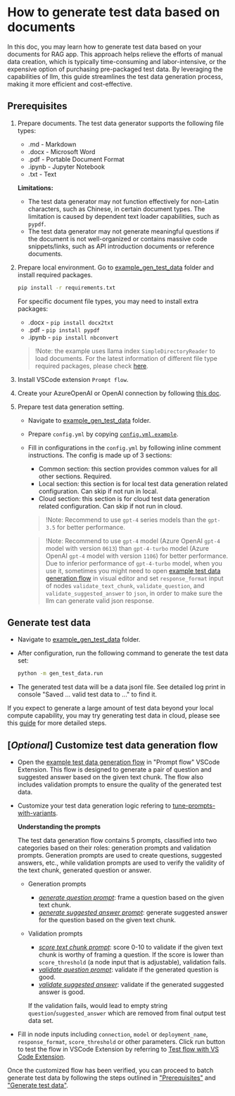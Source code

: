 # How to generate test data based on documents
In this doc, you may learn how to generate test data based on your documents for RAG app.
This approach helps relieve the efforts of manual data creation, which is typically time-consuming and labor-intensive, or the expensive option of purchasing pre-packaged test data.
By leveraging the capabilities of llm, this guide streamlines the test data generation process, making it more efficient and cost-effective.


## Prerequisites

1. Prepare documents. The test data generator supports the following file types:
    - .md - Markdown
    - .docx - Microsoft Word
    - .pdf - Portable Document Format
    - .ipynb - Jupyter Notebook
    - .txt - Text

    **Limitations:**

    - The test data generator may not function effectively for non-Latin characters, such as Chinese, in certain document types. The limitation is caused by dependent text loader capabilities, such as `pypdf`.
    - The test data generator may not generate meaningful questions if the document is not well-organized or contains massive code snippets/links, such as API introduction documents or reference documents.

2. Prepare local environment. Go to [example_gen_test_data](https://github.com/microsoft/promptflow/blob/53a685dbff920e891ef61cacb5f2f19e761ee809/examples/gen_test_data) folder and install required packages.

    ```bash
    pip install -r requirements.txt
    ```
  
    For specific document file types, you may need to install extra packages:
      - .docx - `pip install docx2txt`
      - .pdf - `pip install pypdf`
      - .ipynb - `pip install nbconvert`
      > !Note: the example uses llama index `SimpleDirectoryReader` to load documents. For the latest information of different file type required packages, please check [here](https://docs.llamaindex.ai/en/stable/examples/data_connectors/simple_directory_reader.html).

3. Install VSCode extension `Prompt flow`.

4. Create your AzureOpenAI or OpenAI connection by following [this doc](https://microsoft.github.io/promptflow/how-to-guides/manage-connections.html#create-a-connection).

5. Prepare test data generation setting.
    - Navigate to [example_gen_test_data](https://github.com/microsoft/promptflow/blob/53a685dbff920e891ef61cacb5f2f19e761ee809/examples/gen_test_data) folder.
    - Prepare `config.yml` by copying [`config.yml.example`](https://github.com/microsoft/promptflow/blob/53a685dbff920e891ef61cacb5f2f19e761ee809/examples/gen_test_data/config.yml.example).
    - Fill in configurations in the `config.yml` by following inline comment instructions. The config is made up of 3 sections: 
      - Common section: this section provides common values for all other sections. Required.
      - Local section: this section is for local test data generation related configuration. Can skip if not run in local.
      - Cloud section: this section is for cloud test data generation related configuration. Can skip if not run in cloud.

      > !Note: Recommend to use `gpt-4` series models than the `gpt-3.5` for better performance.

      > !Note: Recommend to use `gpt-4` model (Azure OpenAI `gpt-4` model with version `0613`) than `gpt-4-turbo` model (Azure OpenAI `gpt-4` model with version `1106`) for better performance. Due to inferior performance of `gpt-4-turbo` model, when you use it, sometimes you might need to open [example test data generation flow](https://github.com/microsoft/promptflow/blob/53a685dbff920e891ef61cacb5f2f19e761ee809/examples/gen_test_data/example_flow/flow.dag.yaml) in visual editor and set `response_format` input of nodes `validate_text_chunk`, `validate_question`, and `validate_suggested_answer` to `json`, in order to make sure the llm can generate valid json response.


## Generate test data
- Navigate to [example_gen_test_data](https://github.com/microsoft/promptflow/blob/53a685dbff920e891ef61cacb5f2f19e761ee809/examples/gen_test_data) folder.
 
- After configuration, run the following command to generate the test data set:
  ```bash
  python -m gen_test_data.run
  ``` 

- The generated test data will be a data jsonl file. See detailed log print in console "Saved ... valid test data to ..." to find it.

If you expect to generate a large amount of test data beyond your local compute capability, you may try generating test data in cloud, please see this [guide](https://github.com/microsoft/promptflow/blob/53a685dbff920e891ef61cacb5f2f19e761ee809/docs/cloud/azureai/generate-test-data-cloud.md) for more detailed steps.

## [*Optional*] Customize test data generation flow

- Open the [example test data generation flow](https://github.com/microsoft/promptflow/blob/53a685dbff920e891ef61cacb5f2f19e761ee809/examples/gen_test_data/example_flow/) in "Prompt flow" VSCode Extension. This flow is designed to generate a pair of question and suggested answer based on the given text chunk. The flow also includes validation prompts to ensure the quality of the generated test data.

- Customize your test data generation logic refering to [tune-prompts-with-variants](https://microsoft.github.io/promptflow/how-to-guides/tune-prompts-with-variants.html). 

  **Understanding the prompts**
  
  The test data generation flow contains 5 prompts, classified into two categories based on their roles: generation prompts and validation prompts. Generation prompts are used to create questions, suggested answers, etc., while validation prompts are used to verify the validity of the text chunk, generated question or answer.
  - Generation prompts
    - [*generate question prompt*](https://github.com/microsoft/promptflow/blob/53a685dbff920e891ef61cacb5f2f19e761ee809/examples/gen_test_data/example_flow/generate_question_prompt.jinja2): frame a question based on the given text chunk.
    - [*generate suggested answer prompt*](https://github.com/microsoft/promptflow/blob/53a685dbff920e891ef61cacb5f2f19e761ee809/examples/gen_test_data/example_flow/generate_suggested_answer_prompt.jinja2): generate suggested answer for the question based on the given text chunk.
  - Validation prompts
    - [*score text chunk prompt*](https://github.com/microsoft/promptflow/blob/53a685dbff920e891ef61cacb5f2f19e761ee809/examples/gen_test_data/example_flow/score_text_chunk_prompt.jinja2): score 0-10 to validate if the given text chunk is worthy of framing a question. If the score is lower than `score_threshold` (a node input that is adjustable), validation fails.
    - [*validate question prompt*](https://github.com/microsoft/promptflow/blob/53a685dbff920e891ef61cacb5f2f19e761ee809/examples/gen_test_data/example_flow/validate_question_prompt.jinja2): validate if the generated question is good.
    - [*validate suggested answer*](https://github.com/microsoft/promptflow/blob/53a685dbff920e891ef61cacb5f2f19e761ee809/examples/gen_test_data/example_flow/validate_suggested_answer_prompt.jinja2): validate if the generated suggested answer is good.

    If the validation fails, would lead to empty string `question`/`suggested_answer` which are removed from final output test data set.

- Fill in node inputs including `connection`, `model` or `deployment_name`, `response_format`, `score_threshold` or other parameters. Click run button to test the flow in VSCode Extension by referring to [Test flow with VS Code Extension](https://microsoft.github.io/promptflow/how-to-guides/init-and-test-a-flow.html#visual-editor-on-the-vs-code-for-prompt-flow).

Once the customized flow has been verified, you can proceed to batch generate test data by following the steps outlined in ["Prerequisites"](#prerequisites) and ["Generate test data"](#generate-test-data).